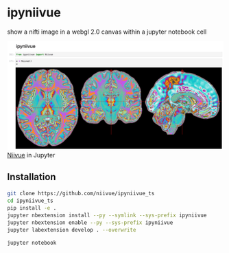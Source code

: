 
# ipyniivue
show a nifti image in a webgl 2.0 canvas within a jupyter notebook cell

![example](docs/example.png)
[Niivue](https://github.com/niivue/niivue) in Jupyter

## Installation
```sh
git clone https://github.com/niivue/ipyniivue_ts
cd ipyniivue_ts
pip install -e .
jupyter nbextension install --py --symlink --sys-prefix ipyniivue
jupyter nbextension enable --py --sys-prefix ipyniivue
jupyter labextension develop . --overwrite
```
```
jupyter notebook
```
